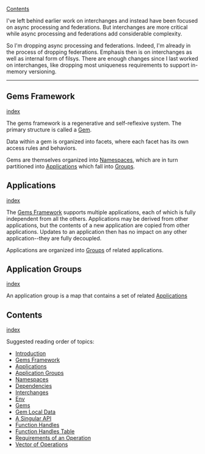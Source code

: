 [Contents](../../Topic%20Indexes/Contents.md)

I've left behind earlier work on interchanges and instead have been focused on async processing and federations. But interchanges are more critical while async processing and federations add considerable complexity.

So I'm dropping async processing and federations. Indeed, I'm already in the process of dropping federations. Emphasis then is on interchanges as well as internal form of filsys. There are enough changes since I last worked on interchanges, like dropping most uniqueness requirements to support in-memory versioning.

---

## Gems Framework
[index](../../Topic%20Indexes/Gems%20Framework.md)

The gems framework is a regenerative and self-reflexive system. The primary structure is called a [Gem](../../Topic%20Indexes/Gems.md).

Data within a gem is organized into facets, where each facet has its own access rules and behaviors.

Gems are themselves organized into [Namespaces](../../Topic%20Indexes/Namespaces.md), which are in turn partitioned into [Applications](../../Topic%20Indexes/Applications.md) which fall into [Groups](../../Topic%20Indexes/Application%20Groups.md).

## Applications
[index](../../Topic%20Indexes/Applications.md)

The [Gems Framework](../../Topic%20Indexes/Gems%20Framework.md) supports multiple applications, each of which is fully independent from all the others. Applications may be derived from other applications, but the contents of a new application are copied from other applications. Updates to an application then has no impact on any other application--they are fully decoupled.

Applications are organized into [Groups](../../Topic%20Indexes/Application%20Groups.md) of related applications.

## Application Groups
[index](../../Topic%20Indexes/Application%20Groups.md)

An application group is a map that contains a set of related [Applications](../../Topic%20Indexes/Applications.md)

## Contents
[index](../../Topic%20Indexes/Contents.md)

Suggested reading order of topics:

- [Introduction](../../Topic%20Indexes/Introduction.md)
- [Gems Framework](../../Topic%20Indexes/Gems%20Framework.md)
- [Applications](../../Topic%20Indexes/Applications.md)
- [Application Groups](../../Topic%20Indexes/Application%20Groups.md)
- [Namespaces](../../Topic%20Indexes/Namespaces.md)
- [Dependencies](../../Topic%20Indexes/Dependencies.md)
- [Interchanges](../../Topic%20Indexes/Interchanges.md)
- [Env](../../Topic%20Indexes/Env.md)
- [Gems](../../Topic%20Indexes/Gems.md)
- [Gem Local Data](../../Dropped%20Topics/Gem%20Local%20Data.md)
- [A Singular API](../../Topic%20Indexes/A%20Singular%20API.md)
- [Function Handles](../../Topic%20Indexes/Function%20Handles.md)
- [Function Handles Table](../../Topic%20Indexes/Function%20Handles%20Table.md)
- [Requirements of an Operation](../../Topic%20Indexes/Requirements%20of%20an%20Operation.md)
- [Vector of Operations](../../Topic%20Indexes/Vector%20of%20Operations.md)
